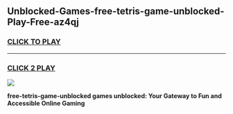 
## Unblocked-Games-free-tetris-game-unblocked-Play-Free-az4qj
<h3>
<a href="https://premium76.site?title=free-tetris-game-unblocked&ref=21A">CLICK TO PLAY</a></h3>
<hr>

<h3>
<a href="https://premium76.site?title=free-tetris-game-unblocked&ref=21A">CLICK 2 PLAY</a>
  
</h3>

<a href="https://premium76.site?title=free-tetris-game-unblocked&ref=21A"><img src="https://clearcache.store/games.png"></a>


**free-tetris-game-unblocked games unblocked: Your Gateway to Fun and Accessible Online Gaming**

